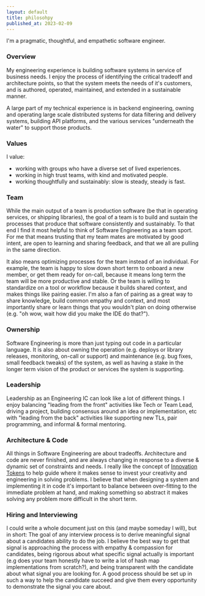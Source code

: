 ```yaml
---
layout: default
title: philosohpy
published_at: 2023-02-09
---
```


I'm a pragmatic, thoughtful, and empathetic software engineer.

### Overview

My engineering experience is building software systems in service of business needs. I enjoy the process of identifying the critical tradeoff and architecture points, so that the system meets the needs of it's customers, and is authored, operated, maintained, and extended in a sustainable manner.

A large part of my technical experience is in backend engineering, owning and operating large scale distributed systems for data filtering and delivery systems, building API platforms, and the various services "underneath the water" to support those products.

### Values

I value:

- working with groups who have a diverse set of lived experiences.
- working in high trust teams, with kind and motivated people.
- working thoughtfully and sustainably: slow is steady, steady is fast.

### Team

While the main output of a team is production software (be that in operating services, or shipping libraries), the goal of a team is to build and sustain the processes that produce that software consistently and sustainably. To that end I find it most helpful to think of Software Engineering as a team sport. For me that means trusting that my team mates are motivated by good intent, are open to learning
and sharing feedback, and that we all are pulling in the same direction. 

It also means optimizing processes for the team instead of an individual. For example, the team is happy to slow down short term to onboard a new member, or get them ready for on-call, because it means long term the team will be more productive and stable. Or the team is willing to standardize on a tool or workflow because it builds shared context, and makes things like pairing easier. I'm also a fan of pairing as a great way to share knowledge, build common empathy and context, and most importantly share or learn things that you wouldn't plan on doing otherwise (e.g. "oh wow, wait how did you make the IDE do that?").

### Ownership

Software Engineering is more than just typing out code in a particular language. It is also about owning the operation (e.g. deploys or library releases, monitoring, on-call or support) and maintenance (e.g. bug fixes, small feedback tweaks) of the system, as well as having a stake in the longer term vision of the product or services the system is supporting.

### Leadership

Leadership as an Engineering IC can look like a lot of different things. I enjoy balancing "leading from the front" activities like Tech or Team Lead,
driving a project, building consensus around an idea or implementation, etc with "leading from the back" activities like supporting new TLs, pair programming, and informal & formal mentoring.

### Architecture & Code

All things in Software Engineering are about tradeoffs. Architecture and code are never finished, and are always changing in response to a diverse & dynamic set of constraints and needs. I really like the concept of [Innovation Tokens](https://mcfunley.com/choose-boring-technology) to help guide where it makes sense to invest your creativity and engineering in solving problems. I believe that when designing a system and implementing it in code it's important to balance between over-fitting to the immediate problem at hand, and making something so abstract it makes solving any problem more difficult in the short term.

### Hiring and Interviewing

I could write a whole document just on this (and maybe someday I will), but in short: The goal of any interview process is to derive meaningful signal about a candidates ability to do the job. I believe the best way to get that signal is approaching the process with empathy & compassion for candidates, being rigorous about what specific signal actually is important (e.g does your team honestly have to write a lot of hash map implementations from scratch?), and being transparent with the candidate about what signal you are looking for. A good process should be set up in such a way to help the candidate succeed and give them every opportunity to demonstrate the signal you care about.


